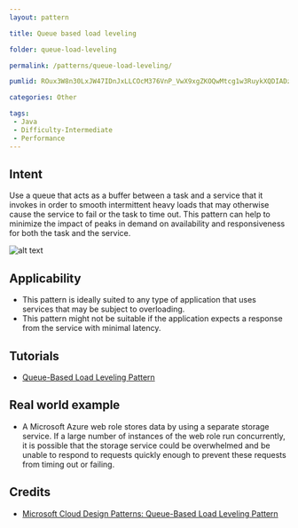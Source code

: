 ```yaml
---
layout: pattern

title: Queue based load leveling

folder: queue-load-leveling

permalink: /patterns/queue-load-leveling/

pumlid: ROux3W8n30LxJW47IDnJxLLCOcM376VnP_VwX9xgZKOQwMtcg1w3RuykXQDIADztzyEU08fNRjttU8MHbYbEuhdC0PtZmfN26qzCbQmtIGUwauh1G5i0dw2Wn1DhOZg9kpGWB_zy3Xtv-FtOIEhQBm00

categories: Other

tags:
 - Java
 - Difficulty-Intermediate
 - Performance
---
```


## Intent
Use a queue that acts as a buffer between a task and a service that it invokes in order to smooth 
intermittent heavy loads that may otherwise cause the service to fail or the task to time out. 
This pattern can help to minimize the impact of peaks in demand on availability and responsiveness 
for both the task and the service.

![alt text](./etc/queue-load-leveling.gif "queue-load-leveling")


## Applicability

* This pattern is ideally suited to any type of application that uses services that may be subject to overloading.
* This pattern might not be suitable if the application expects a response from the service with minimal latency.

## Tutorials
* [Queue-Based Load Leveling Pattern](http://java-design-patterns.com/blog/queue-load-leveling/)

## Real world example

* A Microsoft Azure web role stores data by using a separate storage service. If a large number of instances of the web role run concurrently, it is possible that the storage service could be overwhelmed and be unable to respond to requests quickly enough to prevent these requests from timing out or failing. 

## Credits

* [Microsoft Cloud Design Patterns: Queue-Based Load Leveling Pattern](https://msdn.microsoft.com/en-us/library/dn589783.aspx)
